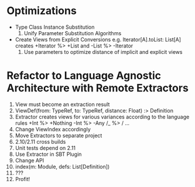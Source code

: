 # Optimizations

* Type Class Instance Substitution
  1. Unify Parameter Substitution Algorithms
* Create Views from Explicit Conversions
  e.g. Iterator[A].toList: List[A] creates +Iterator %> +List and -List %> -Iterator
  1. Use parameters to optimize distance of implicit and explicit views

# Refactor to Language Agnostic Architecture with Remote Extractors

1. View must become an extraction result
  1. ViewDef(from: TypeRef, to: TypeRef, distance: Float) :> Definition
  1. Extractor creates views for various variances according to the language rules
    +Int %> +Nothing
    -Int %> -Any
    /_ %> /<unknown>
    ...
  1. Change ViewIndex accordingly
1. Move Extractors to separate project
  1. 2.10/2.11 cross builds
  1. Unit tests depend on 2.11
1. Use Extractor in SBT Plugin
1. Change API
  1. index(m: Module, defs: List[Definition])
1. ???
1. Profit!